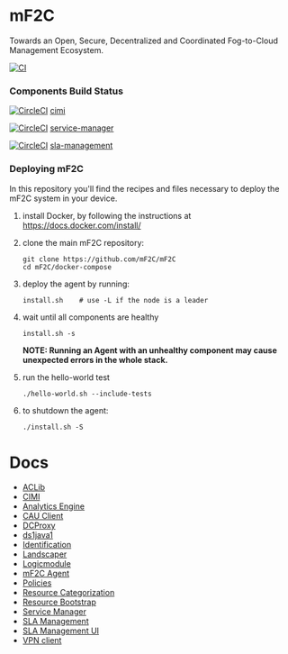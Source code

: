 # mF2C
Towards an Open, Secure, Decentralized and Coordinated Fog-to-Cloud Management Ecosystem.

[![CI](https://img.shields.io/travis/com/mF2C/mF2C?style=for-the-badge&logo=travis-ci&logoColor=white)](https://travis-ci.com/mF2C/mF2C)

### Components Build Status

[![CircleCI](https://circleci.com/gh/mF2C/cimi/tree/master.svg?style=svg)](https://circleci.com/gh/mF2C/cimi/tree/master) 
[cimi](https://github.com/mF2C/cimi) 

[![CircleCI](https://circleci.com/gh/mF2C/service-manager.svg?style=svg)](https://circleci.com/gh/mF2C/service-manager)
[service-manager](https://github.com/mF2C/service-manager) 

[![CircleCI](https://circleci.com/gh/mF2C/SlaManagement.svg?style=svg)](https://circleci.com/gh/mF2C/SlaManagement)
[sla-management](https://github.com/mF2C/SlaManagement) 

### Deploying mF2C
In this repository you'll find the recipes and files necessary to deploy the mF2C system in your device.


1. install Docker, by following the instructions at https://docs.docker.com/install/

2. clone the main mF2C repository:
      
    ```
    git clone https://github.com/mF2C/mF2C
    cd mF2C/docker-compose    
    ```

3. deploy the agent by running:
    
    `install.sh    # use -L if the node is a leader`
    
4. wait until all components are healthy

    `install.sh -s`
    
    **NOTE: Running an Agent with an unhealthy component may cause unexpected errors in the whole stack.** 

5. run the hello-world test
    
    `./hello-world.sh --include-tests`

6. to shutdown the agent:

    `./install.sh -S`

# Docs

 - [ACLib](./docs/aclib.md)
 - [CIMI](./docs/cimi.md)
 - [Analytics Engine](./docs/analytics_engine.md)
 - [CAU Client](./docs/cau_client.md)
 - [DCProxy](./docs/dcproxy.md)
 - [ds1java1](./docs/ds1java1.md)
 - [Identification](./docs/identification.md)
 - [Landscaper](./docs/landscaper.md)
 - [Logicmodule](./docs/logicmodule1.md)
 - [mF2C Agent](./docs/mf2c_agent.md)
 - [Policies](./docs/policies.md)
 - [Resource Categorization](./docs/resource-categorization.md)
 - [Resource Bootstrap](./docs/resource-bootstrap.md)
 - [Service Manager](./docs/service_manager.md)
 - [SLA Management](./docs/sla_management.md)
 - [SLA Management UI](./docs/sla_management_ui.md)
 - [VPN client](./docs/vpnclient.md)

